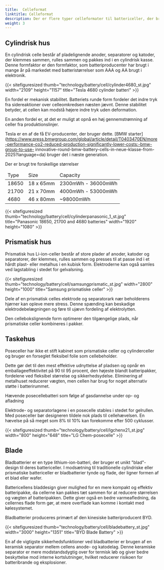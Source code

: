 ```yaml
---
title:  Celleformat
linktitle: Celleformat
description: Der er flere typer celleformater til battericeller, der bruges i elektriske køretøjer.
weight: 3
---
```

<!-- markdownlint-disable MD033 -->

## Cylindrisk hus

En cylindrisk celle består af pladelignende anoder, separatorer og katoder, der klemmes sammen, rulles sammen og pakkes ind i en cylindrisk kasse. Denne formfaktor er den formfaktor, som batteriproducenter har brugt i mange år på markedet med batteristørrelser som AAA og AA brugt i elektronik.

{{< sitefiguresized thumb="technology/battery/cell/cylinder4680_st.jpg" width="2109" height="1157" title="Tesla 4680 cylinder batteri" >}}

En fordel er mekanisk stabilitet. Batteriets runde form fordeler det indre tryk fra sidereaktioner over celleomkredsen næsten jævnt. Denne stabilitet betyder, at cellen kan modstå højere indre tryk uden deformation.

En anden fordel er, at det er muligt at opnå en høj gennemstrømning af celler fra produktionslinjer.

Tesla er en af ​​de få EV-producenter, der bruger dette. [BMW starter](https://www.press.bmwgroup.com/global/article/detail/T0403470EN/more-performance-co2-reduced-production-significantly-lower-costs:-bmw-group-to-use- innovative-round-bmw-battery-cells-in-neue-klasse-from-2025?language=da) bruger det i næste generation.

Der er brugt tre forskellige størrelser

<table class="table table-striped">
<thead>
    <tr>
        <td>Type
        </td>
        <td>Size
        </td>
        <td>Capacity
    </td>
    </tr>
</thead>
<tbody>
    <tr>
        <td>18650
        </td>
        <td>18 x 65mm
        </td>
        <td>2300mWh - 36000mWh
        </td>
        </tr>
    <tr>
        <td>21700
        </td>
        <td>21 x 70mm
        </td>
        <td>4000mWh - 53000mWh
        </td>
    </tr>
    <tr>
        <td>4680
        </td>
        <td>46 x 80mm
        </td>
    <td>~98000mWh
    </td>
</tr>
</tbody>
</table>

{{< sitefiguresized thumb="technology/battery/cell/cylinderpanasonic_1_st.jpg" title="Panasonic 18650, 21700 and 4680 batteries" width="1920" height="1080" >}}
## Prismatisk hus

Prismatisk hus Li-ion-celler består af store plader af anoder, katoder og separatorer, der klemmes, rulles sammen og presses til at passe ind i et hårdt plast- eller metalhus i en kubisk form. Elektroderne kan også samles ved lagstabling i stedet for gelvalsning.

{{< sitefiguresized thumb="technology/battery/cell/samsungprismatic_st.jpg" width="2800" height="1000" title="Samsung prismatiske celler" >}}

Dele af en prismatisk celles elektrode og separatorark nær beholderens hjørner kan opleve mere stress. Denne spænding kan beskadige elektrodebelægningen og føre til ujævn fordeling af elektrolytten.

Den cellebokslignende form optimerer den tilgængelige plads, når prismatiske celler kombineres i pakker.

## Taskehus

Poseceller har ikke et stift kabinet som prismatiske celler og cylinderceller og bruger en forseglet fleksibel folie som cellebeholder.

Dette gør det til den mest effektive udnyttelse af pladsen og opnår en emballageeffektivitet på 90 til 95 procent, den højeste blandt batteripakker, fordelene ved fleksibel størrelse og sikkerhedsydelse. Eliminering af metalhuset reducerer vægten, men cellen har brug for noget alternativ støtte i batterirummet.

Hævende posecellebatteri som følge af gasdannelse under op- og afladning

Elektrode- og separatorlagene i en posecelle stables i stedet for gelrullen. Med poseceller bør designeren tildele nok plads til cellehævelsen. En hævelse på så meget som 8% til 10% kan forekomme efter 500 cyklusser.

{{< sitefiguresized thumb="technology/battery/cell/lgchenx21_st.jpg" width="800" height="648" title="LG Chem-posecelle" >}}

## Blade

Bladbatterier er en type lithium-ion-batteri, der bruger et unikt "blad"-design til deres battericeller. I modsætning til traditionelle cylindriske eller prismatiske battericeller er bladbatterier tynde og flade, der ligner formen af ​​et blad eller wafer.

Battericellens bladdesign giver mulighed for en mere kompakt og effektiv batteripakke, da cellerne kan pakkes tæt sammen for at reducere størrelsen og vægten af ​​batteripakken. Dette giver også en bedre varmeafledning, da cellernes flade form gør, at mere overflade kan komme i kontakt med kølesystemet.

Bladbatterier produceres primært af den kinesiske batteriproducent BYD.

{{< sitefiguresized thumb="technology/battery/cell/bladebattery_st.jpg" width="3000" height="1351" title="BYD Blade Battery" >}}

En af de vigtigste sikkerhedsfunktioner ved bladbatterier er brugen af ​​en keramisk separator mellem cellens anode- og katodelag. Denne keramiske separator er mere modstandsdygtig over for termisk løb og giver bedre beskyttelse mod interne kortslutninger, hvilket reducerer risikoen for batteribrande og eksplosioner.
